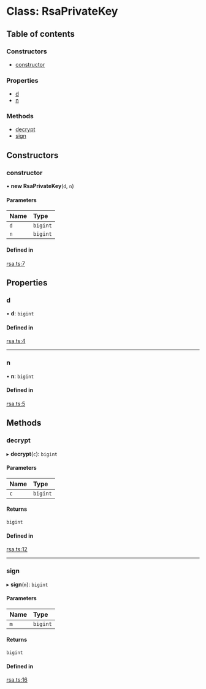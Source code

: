 # Class: RsaPrivateKey

## Table of contents

### Constructors

- [constructor](RsaPrivateKey.md#constructor)

### Properties

- [d](RsaPrivateKey.md#d)
- [n](RsaPrivateKey.md#n)

### Methods

- [decrypt](RsaPrivateKey.md#decrypt)
- [sign](RsaPrivateKey.md#sign)

## Constructors

### constructor

• **new RsaPrivateKey**(`d`, `n`)

#### Parameters

| Name | Type |
| :------ | :------ |
| `d` | `bigint` |
| `n` | `bigint` |

#### Defined in

[rsa.ts:7](https://github.com/jordi0907/Ciber_Modules/blob/c8a5aa2/src/ts/rsa.ts#L7)

## Properties

### d

• **d**: `bigint`

#### Defined in

[rsa.ts:4](https://github.com/jordi0907/Ciber_Modules/blob/c8a5aa2/src/ts/rsa.ts#L4)

___

### n

• **n**: `bigint`

#### Defined in

[rsa.ts:5](https://github.com/jordi0907/Ciber_Modules/blob/c8a5aa2/src/ts/rsa.ts#L5)

## Methods

### decrypt

▸ **decrypt**(`c`): `bigint`

#### Parameters

| Name | Type |
| :------ | :------ |
| `c` | `bigint` |

#### Returns

`bigint`

#### Defined in

[rsa.ts:12](https://github.com/jordi0907/Ciber_Modules/blob/c8a5aa2/src/ts/rsa.ts#L12)

___

### sign

▸ **sign**(`m`): `bigint`

#### Parameters

| Name | Type |
| :------ | :------ |
| `m` | `bigint` |

#### Returns

`bigint`

#### Defined in

[rsa.ts:16](https://github.com/jordi0907/Ciber_Modules/blob/c8a5aa2/src/ts/rsa.ts#L16)
